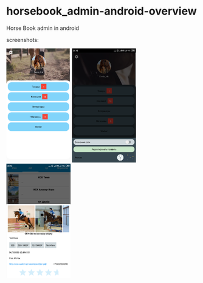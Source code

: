 # horsebook_admin-android-overview
Horse Book admin in android

screenshots:

<kbd><img height="300" src="https://github.com/SimonZA2015/horsebook_admin-android-overview/blob/main/0.png?row=true" alt="screenshot0"></kbd>
<kbd><img height="300" src="https://github.com/SimonZA2015/horsebook_admin-android-overview/blob/main/1.png?row=true" alt="screenshot1"></kbd>
<kbd><img height="300" src="https://github.com/SimonZA2015/horsebook_admin-android-overview/blob/main/2.png?row=true" alt="screenshot2"></kbd>
